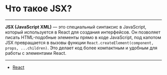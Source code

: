 # Что такое JSX?

---

**JSX (JavaScript XML)** — это специальный синтаксис в JavaScript, который используется в React для создания интерфейсов. Он позволяет писать HTML-подобные элементы прямо в коде JavaScript, под капотом JSX превращается в вызовы функции `React.createElement(component, props, ...children)`. Это делает код более компактным и удобным для работы с элементами React.

---

- [React](./react.md)
